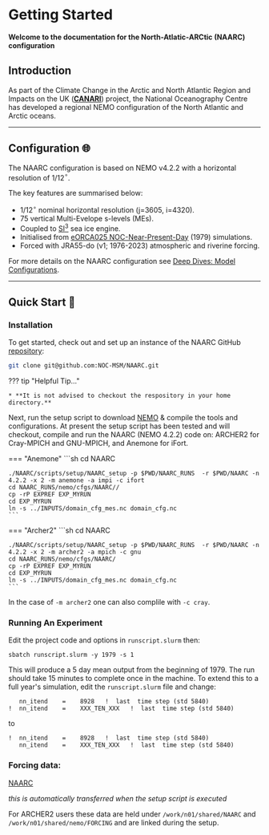 # Getting Started

**Welcome to the documentation for the North-Atlatic-ARCtic (NAARC) configuration**

## Introduction
As part of the Climate Change in the Arctic and North Atlantic Region and Impacts on the UK ([**CANARI**](https://canari.ac.uk)) project, the National Oceanography Centre has developed a regional NEMO configuration of the North Atlantic and Arctic oceans.

---

## Configuration :globe_with_meridians:

The NAARC configuration is based on NEMO v4.2.2 with a horizontal resolution of 1/12$^{\circ}$.

The key features are summarised below:

* 1/12$^{\circ}$ nominal horizontal resolution (j=3605, i=4320).
* 75 vertical Multi-Evelope s-levels (MEs).
* Coupled to [SI$^{3}$](https://doi.org/10.5281/zenodo.7534900) sea ice engine.
* Initialised from [eORCA025 NOC-Near-Present-Day](https://noc-msm.github.io/NOC_Near_Present_Day) (1979) simulations.
* Forced with JRA55-do (v1; 1976-2023) atmospheric and riverine forcing.

For more details on the NAARC configuration see [Deep Dives: Model Configurations].

[Deep Dives: Model Configurations]: deep_dives.md#model-configurations

---

## Quick Start :rocket:

### Installation

To get started, check out and set up an instance of the NAARC GitHub [repository](https://github.com/NOC-MSM/NAARC):

```sh
git clone git@github.com:NOC-MSM/NAARC.git
```

??? tip "Helpful Tip..."

    * **It is not advised to checkout the respository in your home directory.**

Next, run the setup script to download [NEMO](https://www.nemo-ocean.eu) & compile the tools and configurations. At present the setup 
script has been tested and will checkout, compile and run the NAARC (NEMO 4.2.2) code on: ARCHER2 for Cray-MPICH and GNU-MPICH, and Anemone for iFort.

=== "Anemone"
    ```sh
    cd NAARC

    ./NAARC/scripts/setup/NAARC_setup -p $PWD/NAARC_RUNS  -r $PWD/NAARC -n 4.2.2 -x 2 -m anemone -a impi -c ifort
    cd NAARC_RUNS/nemo/cfgs/NAARC//
    cp -rP EXPREF EXP_MYRUN
    cd EXP_MYRUN
    ln -s ../INPUTS/domain_cfg_mes.nc domain_cfg.nc
    ```

=== "Archer2"
    ```sh
    cd NAARC

    ./NAARC/scripts/setup/NAARC_setup -p $PWD/NAARC_RUNS  -r $PWD/NAARC -n 4.2.2 -x 2 -m archer2 -a mpich -c gnu
    cd NAARC_RUNS/nemo/cfgs/NAARC/
    cp -rP EXPREF EXP_MYRUN
    cd EXP_MYRUN
    ln -s ../INPUTS/domain_cfg_mes.nc domain_cfg.nc
    ```

In the case of `-m archer2` one can also complile with `-c cray`.

### Running An Experiment

Edit the project code and options in  `runscript.slurm` then:

```
sbatch runscript.slurm -y 1979 -s 1
```

This will produce a 5 day mean output from the beginning of 1979. The run should take 15 minutes to complete once in the machine.
To extend this to a full year's simulation, edit the `runscript.slurm` file and change:

```
   nn_itend    =    8928   !  last  time step (std 5840)
!  nn_itend    =    XXX_TEN_XXX   !  last  time step (std 5840)
```
to
```
!  nn_itend    =    8928   !  last  time step (std 5840)
   nn_itend    =    XXX_TEN_XXX   !  last  time step (std 5840)
```

### Forcing data:

[NAARC](https://gws-access.jasmin.ac.uk/public/jmmp/NAARC/)

_this is automatically transferred when the setup script is executed_

For ARCHER2 users these data are held under `/work/n01/shared/NAARC` and `/work/n01/shared/nemo/FORCING` and are linked during the setup.
